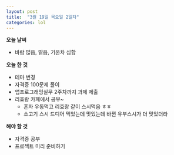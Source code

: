 ```yaml
---
layout: post
title:  "3월 19일 목요일 2일차"
categories: lol
---
```

**오늘 날씨**
- 바람 많음, 맑음, 기온차 심함


**오늘 한 것**


- 테마 변경
- 자격증 100문제 풀이
- 앱프로그래밍실무 2주차까지 과제 제출
- 리효랑 카페에서 공부~
  - 혼자 우동먹고 리효랑 같이 스시먹음 ㅎㅎ
  - 소고기 스시 드디어 먹었는데 맛있는데 바뀐 유부스시가 더 맛있더라


**해야 할 것**


- 자격증 공부
- 프로젝트 미리 준비하기